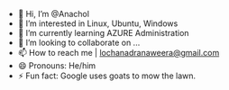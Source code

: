 - 👋 Hi, I’m @Anachol
- 👀 I’m interested in Linux, Ubuntu, Windows
- 🌱 I’m currently learning AZURE Administration
- 💞️ I’m looking to collaborate on ...
- 📫 How to reach me | lochanadranaweera@gmail.com
- 😄 Pronouns: He/him
- ⚡ Fun fact: Google uses goats to mow the lawn.

<!---
Anachol/Anachol is a ✨ special ✨ repository because its `README.md` (this file) appears on your GitHub profile.
You can click the Preview link to take a look at your changes.
--->
